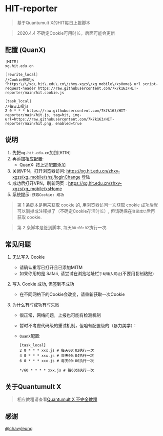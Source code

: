 # HIT-reporter

> 基于Quantumult X的HIT每日上报脚本

> 2020.4.4 不确定Cookie可用时长，后面可能会更新


## 配置 (QuanX)

```properties
[MITM]
xg.hit.edu.cn

[rewrite_local]
//Cookie获取js
^https:\/\/xg\.hit\.edu\.cn\/zhxy-xgzs\/xg_mobile\/xsHome$ url script-request-header https://raw.githubusercontent.com/7k7k163/HIT-reporter/main/hit.cookie.js

[task_local]
//每日上报js
2 0 * * * https://raw.githubusercontent.com/7k7k163/HIT-reporter/main/hit.js, tag=hit, img-url=https://raw.githubusercontent.com/7k7k163/HIT-reporter/main/hit.png, enabled=true
```

## 说明

1. 先把`xg.hit.edu.cn`加到`[MITM]`
2. 再添加相应配置:
   - QuanX: 按上述配置添加
3. 关闭VPN，打开浏览器访问: https://xg.hit.edu.cn/zhxy-xgzs/xg_mobile/shsj/loginChange 登陆
4. 成功后打开VPN，刷新网页：https://xg.hit.edu.cn/zhxy-xgzs/xg_mobile/xsHome
5. 系统提示: `获取Cookie: 成功`

> 第 1 条脚本是用来获取 cookie 的, 用浏览器访问一次获取 cookie 成功后就可以删掉或注释掉了（不确定Cookie存活时长）, 但请确保在`登录成功`后再获取 cookie.

> 第 2 条脚本是签到脚本, 每天`00:00:02`执行一次.

## 常见问题

1. 无法写入 Cookie

   - 请确认重写已打开且已添加MITM
   - 如果你用的是 Safari, 请尝试在浏览地址栏`手动输入网址`(不要用复制粘贴)

2. 写入 Cookie 成功, 但签到不成功

   - 在不同网络下的Cookie会改变，请重新获取一次Cookie

3. 为什么有时成功有时失败

   - 很正常，网络问题，上报也可能有检测机制
   - 暂时不考虑代码级的重试机制，但咱有配置级的（暴力美学）：

   - `QuanX`配置:

     ```properties
     [task_local]
     2 0 * * * xxx.js # 每天00:02执行一次
     4 0 * * * xxx.js # 每天00:04执行一次
     6 0 * * * xxx.js # 每天00:06执行一次

     */60 * * * * xxx.js # 每60分执行一次
     ```
## 关于Quantumult X
>相应教程请查看[Quantumult X 不完全教程](https://www.notion.so/Quantumult-X-1d32ddc6e61c4892ad2ec5ea47f00917)

## 感谢

[@chavyleung](https://github.com/chavyleung)
